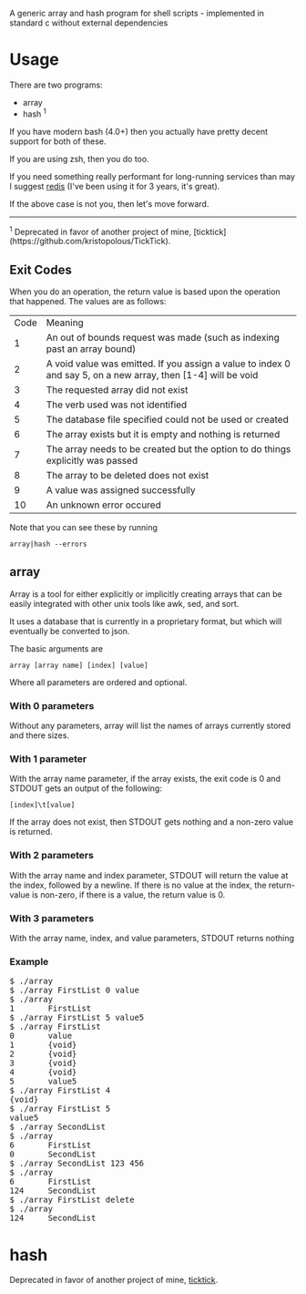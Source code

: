 A generic array and hash program for shell scripts - implemented in standard c without
external dependencies

# Usage

There are two programs:

 * array
 * hash <sup>1</sup>

If you have modern bash (4.0+) then you actually have pretty decent support for both of these.

If you are using zsh, then you do too.

If you need something really performant for long-running services than may I suggest [redis](http://redis.io) (I've been using it for 3 years, it's great).

If the above case is not you, then let's move forward.

<hr>
<sup>1</sup> Deprecated in favor of another project of mine, [ticktick](https://github.com/kristopolous/TickTick).

## Exit Codes

When you do an operation, the return value is based upon the operation that happened.  The values are as follows:
<table>
<tr><td>Code</td><td>Meaning</td></tr>
<tr><td>1</td><td>An out of bounds request was made (such as indexing past an array bound)</td></tr>
<tr><td>2</td><td>A void value was emitted.  If you assign a value to index 0 and say 5, on a new array, then [1-4] will be void</td></tr>
<tr><td>3</td><td>The requested array did not exist</td></tr>
<tr><td>4</td><td>The verb used was not identified</td></tr>
<tr><td>5</td><td>The database file specified could not be used or created</td></tr>
<tr><td>6</td><td>The array exists but it is empty and nothing is returned</td></tr>
<tr><td>7</td><td>The array needs to be created but the option to do things explicitly was passed</td></tr>
<tr><td>8</td><td>The array to be deleted does not exist</td></tr>
<tr><td>9</td><td>A value was assigned successfully</td></tr>
<tr><td>10</td><td>An unknown error occured</td></tr>
</table>

Note that you can see these by running

`array|hash --errors`

## array

Array is a tool for either explicitly or implicitly creating arrays that can be easily integrated with other unix tools like awk, sed, and sort.

It uses a database that is currently in a proprietary format, but which will eventually be converted to json.

The basic arguments are

`array [array name] [index] [value]`

Where all parameters are ordered and optional.

### With 0 parameters
Without any parameters, array will list the names of arrays currently stored and there sizes.

### With 1 parameter
With the array name parameter, if the array exists, the exit code is 0 and STDOUT gets an output of the following:

`[index]\t[value]`

If the array does not exist, then STDOUT gets nothing and a non-zero value is returned.

### With 2 parameters
With the array name and index parameter, STDOUT will return the value at the index, followed by a newline.  If there
is no value at the index, the return-value is non-zero, if there is a value, the return value is 0.

### With 3 parameters
With the array name, index, and value parameters, STDOUT returns nothing

### Example
<pre>
$ ./array
$ ./array FirstList 0 value
$ ./array
1       FirstList
$ ./array FirstList 5 value5
$ ./array FirstList
0       value
1       {void}
2       {void}
3       {void}
4       {void}
5       value5
$ ./array FirstList 4
{void}
$ ./array FirstList 5
value5
$ ./array SecondList
$ ./array
6       FirstList
0       SecondList
$ ./array SecondList 123 456
$ ./array
6       FirstList
124     SecondList
$ ./array FirstList delete
$ ./array
124     SecondList
</pre>
# hash

Deprecated in favor of another project of mine, [ticktick](https://github.com/kristopolous/TickTick).
